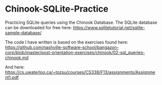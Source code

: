 # Chinook-SQLite-Practice
Practicing SQLite queries using the Chinook Database. The SQLite database can be downloaded for free here:
https://www.sqlitetutorial.net/sqlite-sample-database/

The code I have written is based on the exercises found here:
https://github.com/nashville-software-school/bangazon-corp/blob/master/post-orientation-exercises/chinook/02-sql_queries-chinook.md

And here:
https://cs.uwaterloo.ca/~tozsu/courses/CS338/F13/assignments/Assignment1.pdf


